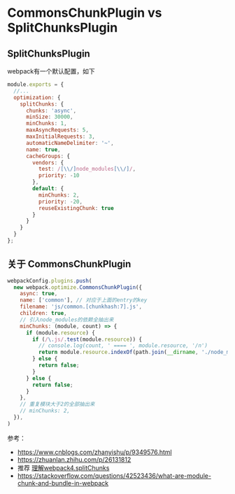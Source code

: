 # CommonsChunkPlugin vs SplitChunksPlugin

## SplitChunksPlugin

webpack有一个默认配置，如下

```js
module.exports = {
  //...
  optimization: {
    splitChunks: {
      chunks: 'async',
      minSize: 30000,
      minChunks: 1,
      maxAsyncRequests: 5,
      maxInitialRequests: 3,
      automaticNameDelimiter: '~',
      name: true,
      cacheGroups: {
        vendors: {
          test: /[\\/]node_modules[\\/]/,
          priority: -10
        },
        default: {
          minChunks: 2,
          priority: -20,
          reuseExistingChunk: true
        }
      }
    }
  }
};
```

## 关于 CommonsChunkPlugin

```js
webpackConfig.plugins.push(
  new webpack.optimize.CommonsChunkPlugin({
    async: true,
    name: ['common'], // 对应于上面的entry的key
    filename: 'js/common.[chunkhash:7].js',
    children: true,
    // 引入node_modules的依赖全抽出来
    minChunks: (module, count) => {
      if (module.resource) {
        if (/\.js/.test(module.resource)) {
          // console.log(count, ' ==== ', module.resource, '/n')
          return module.resource.indexOf(path.join(__dirname, './node_modules')) > -1 || module.resource.indexOf(path.join(__dirname, './mock')) > -1
        } else {
          return false;
        }
      } else {
        return false;
      }
    },
    // 重复模块大于2的全部抽出来
    // minChunks: 2,
  }),
)
```

参考：

- https://www.cnblogs.com/zhanyishu/p/9349576.html
- https://zhuanlan.zhihu.com/p/26131812
- 推荐 [理解webpack4.splitChunks](https://www.cnblogs.com/kwzm/p/10314438.html)
- https://stackoverflow.com/questions/42523436/what-are-module-chunk-and-bundle-in-webpack
